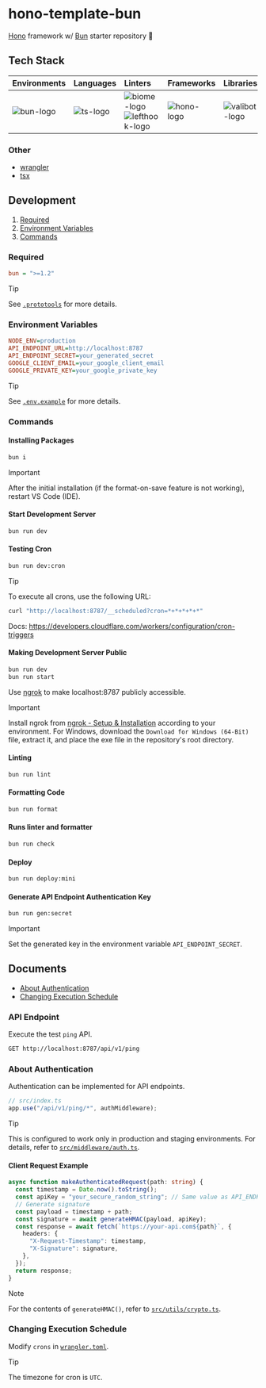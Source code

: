 # hono-template-bun

[Hono](https://github.com/honojs/hono) framework w/ [Bun](https://github.com/oven-sh/bun) starter repository 🐢

## Tech Stack

| Environments | Languages  | Linters                           | Frameworks   | Libraries       | Testing        | CI/CD                 | PaaS                                            |
| :----------- | :--------- | :-------------------------------- | :----------- | :-------------- | :------------- | :-------------------- | :---------------------------------------------- |
| ![bun-logo]  | ![ts-logo] | ![biome-logo]<br>![lefthook-logo] | ![hono-logo] | ![valibot-logo] | ![vitest-logo] | ![githubactions-logo] | ![cloudflareworkers-logo]<br>![cloudflare-logo] |

[bun-logo]: https://img.shields.io/badge/-Bun-000000.svg?logo=bun&style=flat&logoColor=ffffff
[biome-logo]: https://img.shields.io/badge/-Biome-60A5FA.svg?logo=biome&style=flat&logoColor=ffffff
[lefthook-logo]: https://img.shields.io/badge/-Lefthook-FF1E1E.svg?logo=lefthook&style=flat&logoColor=ffffff
[ts-logo]: https://img.shields.io/badge/-TypeScript-3178C6.svg?logo=typescript&style=flat&logoColor=ffffff
[hono-logo]: https://img.shields.io/badge/-Hono-E36002.svg?logo=hono&style=flat&logoColor=ffffff
[valibot-logo]: https://img.shields.io/badge/🤖-Valibot-54AEFF.svg?logo=&style=flat&logoColor=ffffff&labelColor=54AEFF
[vitest-logo]: https://img.shields.io/badge/-Vitest-6E9F18.svg?logo=vitest&style=flat&logoColor=ffffff
[githubactions-logo]: https://img.shields.io/badge/-GitHub%20Actions-2088FF.svg?logo=githubactions&style=flat&logoColor=ffffff
[cloudflareworkers-logo]: https://img.shields.io/badge/-Cloudflare%20Workers-F38020.svg?logo=cloudflareworkers&style=flat&logoColor=ffffff
[cloudflare-logo]: https://img.shields.io/badge/-Cloudflare-F38020.svg?logo=cloudflare&style=flat&logoColor=ffffff

### Other

- [wrangler](https://developers.cloudflare.com/workers/wrangler)
- [tsx](https://github.com/privatenumber/tsx)

## Development

1. [Required](#required)
2. [Environment Variables](#environment-variables)
3. [Commands](#commands)

### Required

```ini
bun = ">=1.2"
```

> [!TIP]
>
> See [`.prototools`](./.prototools) for more details.

### Environment Variables

```ini
NODE_ENV=production
API_ENDPOINT_URL=http://localhost:8787
API_ENDPOINT_SECRET=your_generated_secret
GOOGLE_CLIENT_EMAIL=your_google_client_email
GOOGLE_PRIVATE_KEY=your_google_private_key
```

> [!TIP]
>
> See [`.env.example`](./.env.example) for more details.

### Commands

#### Installing Packages

```sh
bun i
```

> [!IMPORTANT]
>
> After the initial installation (if the format-on-save feature is not working), restart VS Code (IDE).

#### Start Development Server

```sh
bun run dev
```

#### Testing Cron

```sh
bun run dev:cron
```

> [!TIP]
>
> To execute all crons, use the following URL:
>
> ```sh
> curl "http://localhost:8787/__scheduled?cron=*+*+*+*+*"
> ```
>
> Docs: https://developers.cloudflare.com/workers/configuration/cron-triggers

#### Making Development Server Public

```sh
bun run dev
bun run start
```

Use [ngrok](https://ngrok.com) to make localhost:8787 publicly accessible.

> [!IMPORTANT]
>
> Install ngrok from [ngrok - Setup & Installation](https://dashboard.ngrok.com/get-started/setup) according to your environment.
> For Windows, download the `Download for Windows (64-Bit)` file, extract it, and place the exe file in the repository's root directory.

#### Linting

```sh
bun run lint
```

#### Formatting Code

```sh
bun run format
```

#### Runs linter and formatter

```sh
bun run check
```

#### Deploy

```sh
bun run deploy:mini
```

#### Generate API Endpoint Authentication Key

```sh
bun run gen:secret
```

> [!IMPORTANT]
>
> Set the generated key in the environment variable `API_ENDPOINT_SECRET`.

## Documents

- [About Authentication](#about-authentication)
- [Changing Execution Schedule](#changing-execution-schedule)

### API Endpoint

Execute the test `ping` API.

```sh
GET http://localhost:8787/api/v1/ping
```

### About Authentication

Authentication can be implemented for API endpoints.

```ts
// src/index.ts
app.use("/api/v1/ping/*", authMiddleware);
```

> [!TIP]
>
> This is configured to work only in production and staging environments.
> For details, refer to [`src/middleware/auth.ts`](./src/middleware/auth.ts).

#### Client Request Example

```ts
async function makeAuthenticatedRequest(path: string) {
  const timestamp = Date.now().toString();
  const apiKey = "your_secure_random_string"; // Same value as API_ENDPOINT_SECRET
  // Generate signature
  const payload = timestamp + path;
  const signature = await generateHMAC(payload, apiKey);
  const response = await fetch(`https://your-api.com${path}`, {
    headers: {
      "X-Request-Timestamp": timestamp,
      "X-Signature": signature,
    },
  });
  return response;
}
```

> [!NOTE]
>
> For the contents of `generateHMAC()`, refer to [`src/utils/crypto.ts`](./src/utils/crypto.ts).

### Changing Execution Schedule

Modify `crons` in [`wrangler.toml`](./wrangler.toml).

> [!TIP]
>
> The timezone for cron is `UTC`.
